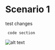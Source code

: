 # Scenario 1

test changes

``
code section``

![alt text](68747470733a2f2f63646e2e6575726f6e6361702e636f6d2f6d656469612f34303933382f6375742d6f75742d7363656e6172696f2e3230313831303132303734313031343739332e6769663f77696474683d353030266865696768743d3231352e33383436313533383436313534.gif)